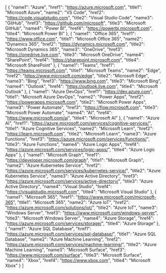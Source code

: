 [
    {
        "name1": "Azure",
        "href1": "https://azure.microsoft.com",
        "title1": "Microsoft Azure",
        "name2": "VS Code",
        "href2": "https://code.visualstudio.com",
        "title2": "Visual Studio Code",
        "name3": "GitHub",
        "href3": "https://github.com/microsoft",
        "title3": "Microsoft GitHub",
        "name4": "Power BI",
        "href4": "https://powerbi.microsoft.com",
        "title4": "Microsoft Power BI"
    },
    {
        "name1": "Office 365",
        "href1": "https://www.office.com",
        "title1": "Microsoft Office 365",
        "name2": "Dynamics 365",
        "href2": "https://dynamics.microsoft.com",
        "title2": "Microsoft Dynamics 365",
        "name3": "OneDrive",
        "href3": "https://onedrive.live.com",
        "title3": "Microsoft OneDrive",
        "name4": "SharePoint",
        "href4": "https://sharepoint.microsoft.com",
        "title4": "Microsoft SharePoint"
    },
    {
        "name1": "Teams",
        "href1": "https://teams.microsoft.com",
        "title1": "Microsoft Teams",
        "name2": "Edge",
        "href2": "https://www.microsoft.com/edge",
        "title2": "Microsoft Edge",
        "name3": "Bing",
        "href3": "https://www.bing.com",
        "title3": "Microsoft Bing",
        "name4": "Outlook",
        "href4": "https://outlook.live.com",
        "title4": "Microsoft Outlook"
    },
    {
        "name1": "Azure DevOps",
        "href1": "https://dev.azure.com",
        "title1": "Microsoft Azure DevOps",
        "name2": "Power Apps",
        "href2": "https://powerapps.microsoft.com",
        "title2": "Microsoft Power Apps",
        "name3": "Power Automate",
        "href3": "https://flow.microsoft.com",
        "title3": "Microsoft Power Automate",
        "name4": "AI",
        "href4": "https://www.microsoft.com/ai",
        "title4": "Microsoft AI"
    },
    {
        "name1": "Azure AI",
        "href1": "https://azure.microsoft.com/services/cognitive-services/",
        "title1": "Azure Cognitive Services",
        "name2": "Microsoft Learn",
        "href2": "https://learn.microsoft.com",
        "title2": "Microsoft Learn",
        "name3": "Azure Functions",
        "href3": "https://azure.microsoft.com/services/functions/",
        "title3": "Azure Functions",
        "name4": "Azure Logic Apps",
        "href4": "https://azure.microsoft.com/services/logic-apps/",
        "title4": "Azure Logic Apps"
    },
    {
        "name1": "Microsoft Graph",
        "href1": "https://developer.microsoft.com/graph",
        "title1": "Microsoft Graph",
        "name2": "Azure Kubernetes Service",
        "href2": "https://azure.microsoft.com/services/kubernetes-service/",
        "title2": "Azure Kubernetes Service",
        "name3": "Azure Active Directory",
        "href3": "https://azure.microsoft.com/services/active-directory/",
        "title3": "Azure Active Directory",
        "name4": "Visual Studio",
        "href4": "https://visualstudio.microsoft.com",
        "title4": "Microsoft Visual Studio"
    },
    {
        "name1": "Microsoft 365",
        "href1": "https://www.microsoft.com/microsoft-365",
        "title1": "Microsoft 365",
        "name2": "Azure IoT",
        "href2": "https://azure.microsoft.com/solutions/iot/",
        "title2": "Azure IoT",
        "name3": "Windows Server",
        "href3": "https://www.microsoft.com/windows-server",
        "title3": "Microsoft Windows Server",
        "name4": "Azure Storage",
        "href4": "https://azure.microsoft.com/services/storage/",
        "title4": "Azure Storage"
    },
    {
        "name1": "Azure SQL Database",
        "href1": "https://azure.microsoft.com/services/sql-database/",
        "title1": "Azure SQL Database",
        "name2": "Azure Machine Learning",
        "href2": "https://azure.microsoft.com/services/machine-learning/",
        "title2": "Azure Machine Learning",
        "name3": "Microsoft Surface",
        "href3": "https://www.microsoft.com/surface",
        "title3": "Microsoft Surface",
        "name4": "Xbox",
        "href4": "https://www.xbox.com",
        "title4": "Microsoft Xbox"
    }
]
